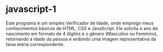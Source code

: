 # javascript-1
Este programa é um simples Verificador de Idade, onde emprego meus conhecimentos básicos de HTML, CSS e JavaScript. Ele solicita o ano de nascimento em formato de 4 dígitos e o gênero (Masculino ou Feminino), retornando a idade da pessoa e exibindo uma imagem representativa da faixa etária correspondente.
